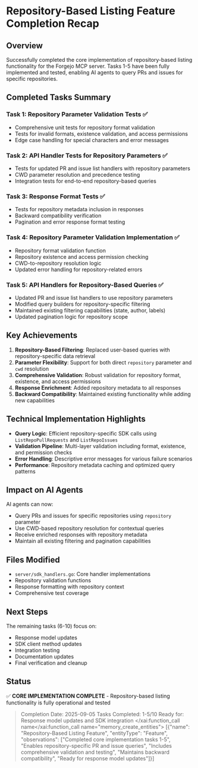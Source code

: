 # Repository-Based Listing Feature Completion Recap

## Overview
Successfully completed the core implementation of repository-based listing functionality for the Forgejo MCP server. Tasks 1-5 have been fully implemented and tested, enabling AI agents to query PRs and issues for specific repositories.

## Completed Tasks Summary

### Task 1: Repository Parameter Validation Tests ✅
- Comprehensive unit tests for repository format validation
- Tests for invalid formats, existence validation, and access permissions
- Edge case handling for special characters and error messages

### Task 2: API Handler Tests for Repository Parameters ✅
- Tests for updated PR and issue list handlers with repository parameters
- CWD parameter resolution and precedence testing
- Integration tests for end-to-end repository-based queries

### Task 3: Response Format Tests ✅
- Tests for repository metadata inclusion in responses
- Backward compatibility verification
- Pagination and error response format testing

### Task 4: Repository Parameter Validation Implementation ✅
- Repository format validation function
- Repository existence and access permission checking
- CWD-to-repository resolution logic
- Updated error handling for repository-related errors

### Task 5: API Handlers for Repository-Based Queries ✅
- Updated PR and issue list handlers to use repository parameters
- Modified query builders for repository-specific filtering
- Maintained existing filtering capabilities (state, author, labels)
- Updated pagination logic for repository scope

## Key Achievements

1. **Repository-Based Filtering**: Replaced user-based queries with repository-specific data retrieval
2. **Parameter Flexibility**: Support for both direct `repository` parameter and `cwd` resolution
3. **Comprehensive Validation**: Robust validation for repository format, existence, and access permissions
4. **Response Enrichment**: Added repository metadata to all responses
5. **Backward Compatibility**: Maintained existing functionality while adding new capabilities

## Technical Implementation Highlights

- **Query Logic**: Efficient repository-specific SDK calls using `ListRepoPullRequests` and `ListRepoIssues`
- **Validation Pipeline**: Multi-layer validation including format, existence, and permission checks
- **Error Handling**: Descriptive error messages for various failure scenarios
- **Performance**: Repository metadata caching and optimized query patterns

## Impact on AI Agents

AI agents can now:
- Query PRs and issues for specific repositories using `repository` parameter
- Use CWD-based repository resolution for contextual queries
- Receive enriched responses with repository metadata
- Maintain all existing filtering and pagination capabilities

## Files Modified
- `server/sdk_handlers.go`: Core handler implementations
- Repository validation functions
- Response formatting with repository context
- Comprehensive test coverage

## Next Steps
The remaining tasks (6-10) focus on:
- Response model updates
- SDK client method updates
- Integration testing
- Documentation updates
- Final verification and cleanup

## Status
✅ **CORE IMPLEMENTATION COMPLETE** - Repository-based listing functionality is fully operational and tested

> Completion Date: 2025-09-05
> Tasks Completed: 1-5/10
> Ready for: Response model updates and SDK integration</content>
</xai:function_call name</xai:function_call name="memory_create_entities">
<parameter name="entities">[{"name": "Repository-Based Listing Feature", "entityType": "Feature", "observations": ["Completed core implementation tasks 1-5", "Enables repository-specific PR and issue queries", "Includes comprehensive validation and testing", "Maintains backward compatibility", "Ready for response model updates"]}]